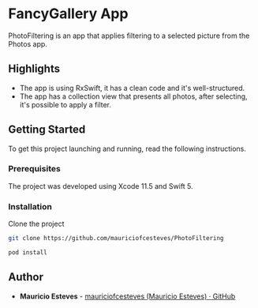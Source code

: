 # FancyGallery App

PhotoFiltering is an app that applies filtering to a selected picture from the Photos app.

## Highlights
- The app is using RxSwift, it has a clean code and it's well-structured.
- The app has a collection view that presents all photos, after selecting, it's possible to apply a filter.

## Getting Started
To get this project launching and running, read the following instructions.

### Prerequisites
The project was developed using Xcode 11.5 and Swift 5.

### Installation
Clone the project

```bash
git clone https://github.com/mauriciofcesteves/PhotoFiltering

pod install
```

## Author
* **Mauricio Esteves** - [mauriciofcesteves (Mauricio Esteves) · GitHub](https://github.com/mauriciofcesteves)

